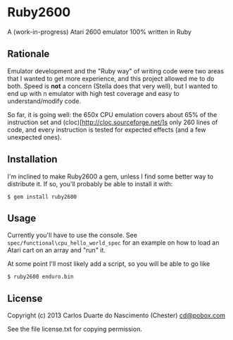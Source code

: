 # Ruby2600

A (work-in-progress) Atari 2600 emulator 100% written in Ruby

## Rationale

Emulator development and the "Ruby way" of writing code were two areas that I wanted to get more experience, and this project allowed me to do both. Speed is **not** a concern (Stella does that very well), but I wanted to end up with n emulator with high test coverage and easy to understand/modify code.

So far, it is going well: the 650x CPU emulation covers about 65% of the instruction set and (cloc)[http://cloc.sourceforge.net/]s only 260 lines of code, and every instruction is tested for expected effects (and a few unexpected ones).

## Installation

I'm inclined to make Ruby2600 a gem, unless I find some better way to distribute it. If so, you'll probably be able to install it with:

    $ gem install ruby2600

## Usage

Currently you'll have to use the console. See `spec/functional\cpu_hello_world_spec` for an example on how to load an Atari cart on an array and "run" it.

At some point I'll most likely add a script, so you will be able to go like

    $ ruby2600 enduro.bin

## License

Copyright (c) 2013 Carlos Duarte do Nascimento (Chester) <cd@pobox.com>

See the file license.txt for copying permission.

